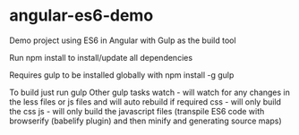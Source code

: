 # angular-es6-demo
Demo project using ES6 in Angular with Gulp as the build tool

Run npm install to install/update all dependencies

Requires gulp to be installed globally with npm install -g gulp

To build just run gulp
Other gulp tasks 
watch - will watch for any changes in the less files or js files and will auto rebuild if required
css   - will only build the css
js    - will only build the javascript files (transpile ES6 code with browserify (babelify plugin) and then minify and generating source maps)

